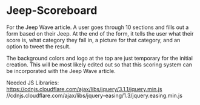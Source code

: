 # Jeep-Scoreboard

For the Jeep Wave article. A user goes through 10 sections and fills out a form based on their Jeep. At the end of the form, it tells the user what their score is, what category they fall in, a picture for that category, and an option to tweet the result. 

The background colors and logo at the top are just temporary for the initial creation. This will be most likely edited out so that this scoring system can be incorporated with the Jeep Wave article. 

Needed JS Libraries:
https://cdnjs.cloudflare.com/ajax/libs/jquery/3.1.1/jquery.min.js
//cdnjs.cloudflare.com/ajax/libs/jquery-easing/1.3/jquery.easing.min.js

